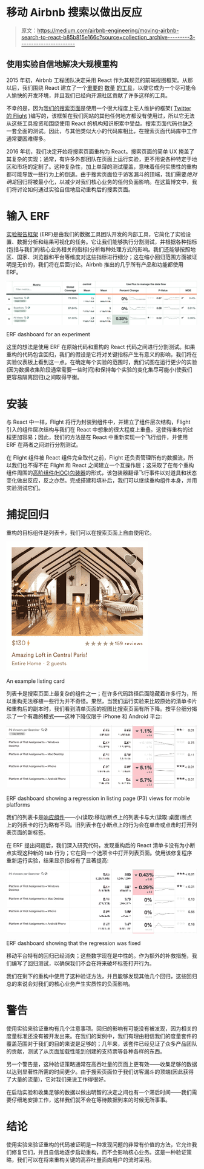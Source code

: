 # 移动 Airbnb 搜索以做出反应

> 原文：<https://medium.com/airbnb-engineering/moving-airbnb-search-to-react-b85b815e166c?source=collection_archive---------3----------------------->

## 使用实验自信地解决大规模重构

2015 年初，Airbnb 工程团队决定采用 React 作为其规范的前端视图框架。从那以后，我们围绕 React 建立了一个[重要的](https://github.com/airbnb/enzyme) [数量](https://github.com/airbnb/react-dates) [的工具](https://github.com/airbnb/react-with-styles)，以使它成为一个尽可能令人愉快的开发环境，并且我们已经向开源社区贡献了许多这样的工具。

不幸的是，因为[我们的搜索页面](https://www.airbnb.com/s/San-Francisco--CA)是使用一个很大程度上无人维护的框架( [Twitter 的 Flight](https://github.com/flightjs/flight) )编写的，该框架在我们网站的其他任何地方都没有使用过，所以它无法从这些工具投资和围绕使用 React 的机构知识积累中受益。搜索页面代码也缺乏一套全面的测试。因此，与其他类似大小的代码库相比，在搜索页面代码库中工作通常要困难得多。

2016 年初，我们决定开始将搜索页面重构为 React。搜索页面的简单 UX 掩盖了其复杂的实现；通常，有许多外部团队在页面上运行实验，更不用说各种特定于地区和市场的定制了。这种复杂性，加上单薄的测试覆盖，意味着任何实质性的重构都可能导致一些行为上的倒退。由于搜索页面位于访客漏斗的顶端，我们需要*绝对确定*回归将被最小化，以减少对我们核心业务的任何负面影响。在这篇博文中，我们将讨论如何通过实验自信地启动重构后的搜索页面。

# 输入 ERF

[实验报告框架](http://nerds.airbnb.com/experiment-reporting-framework/) (ERF)是由我们的数据工具团队开发的内部工具，它简化了实验设置、数据分析和结果可视化的任务。它让我们能够执行分割测试，并根据各种指标(包括与我们的核心业务相关的指标)分析每种处理方式的影响。我们还能够按照地区、国家、浏览器和平台等维度对这些指标进行细分；这在缩小回归范围方面被证明是无价的，我们将在后面讨论。Airbnb 推出的几乎所有产品和功能都使用 ERF。

![](img/346676c5beca8491b0f580e86c4f4d26.png)

ERF dashboard for an experiment

这里的想法是使用 ERF 在原始代码和重构的 React 代码之间进行分割测试。如果重构的代码包含回归，我们的假设是它将对关键指标产生有意义的影响，我们将在实验仪表板上看到这一点。在确定每个实验的范围时，我们试图在运行更少的实验(因为数据收集阶段通常需要一些时间)和保持每个实验的变化集尽可能小(使我们更容易隔离回归)之间取得平衡。

# 安装

与 React 中一样，Flight 将行为封装到组件中，并建立了组件层次结构，Flight 引入的组件层次结构与我们在 React 中想象的很大程度上重叠。这使得重构的过程更加容易；因此，我们的方法是在 React 中重新实现一个飞行组件，并使用 ERF 在两者之间进行分割测试。

在 Flight 组件被 React 组件完全取代之前，Flight 还负责管理所有的数据流，所以我们也不得不在 Flight 和 React 之间建立一个互操作层；这采取了在每个重构组件周围的[高阶组件(HOC)包装器](/@dan_abramov/mixins-are-dead-long-live-higher-order-components-94a0d2f9e750#.x8x9hlbdo)的形式，该包装器翻译飞行事件以对道具和状态变化做出反应，反之亦然。完成搭建和填补后，我们可以继续重构组件本身，并用实验测试它们。

# 捕捉回归

重构的目标组件是列表卡，我们可以在搜索页面上自由使用它。

![](img/c3c32b23696b6d49cd6ce72ee4e72c20.png)

An example listing card

列表卡是搜索页面上最复杂的组件之一；在许多代码路径后面隐藏着许多行为，所以重构无法移植一些行为并不奇怪。果然，当我们运行实验来比较原始的清单卡片和重构后的副本时，我们看到清单页面的视图比搜索页面有所下降。按平台细分揭示了一个有趣的模式——这种下降仅限于 iPhone 和 Android 平台:

![](img/80cb1f4b1663305f1c032ccf0e59227a.png)

ERF dashboard showing a regression in listing page (P3) views for mobile platforms

我们的列表卡是[响应组件](https://responsivewebdesign.com/podcast/airbnb/)——小(读取:移动)断点上的列表卡与大(读取:桌面)断点上的列表卡的行为略有不同。旧列表卡在小断点上的行为会在单击或点击时打开列表页面的新标签。

在 ERF 提出问题后，我们深入研究代码，发现重构后的 React 清单卡没有为小断点实现这种新的 tab 行为；它在同一个选项卡中打开列表页面。使用该修复程序重新运行实验，结果显示指标有了显著提高:

![](img/26c16191a79b6bfbb96a50f2b494606d.png)

ERF dashboard showing that the regression was fixed

移动平台特有的回归已经消失；这些数字现在是中性的。作为额外的补救措施，我们编写了回归测试，以确保我们不会在将来破坏标签打开行为。

我们在剩下的重构中使用了这种验证方法，并且能够发现其他几个回归，这些回归总的来说会对我们的核心业务产生实质性的负面影响。

# 警告

使用实验来验证重构有几个注意事项。回归的影响有可能没有被发现，因为相关的度量标准还没有被开发出来。在我们的案例中，我们有理由相信我们的度量套件的覆盖范围对于我们的目的来说是足够的；几年来，该套件已经见证了众多产品团队的贡献，测试了从页面加载性能到创建的支持票等各种各样的东西。

另一个警告是，这种验证策略通常在高吞吐量的页面上更有效——收集足够的数据以达到显著性所需的时间更少。由于搜索页面位于我们访客漏斗的顶端(因此获得了大量的流量)，它对我们来说工作得很好。

在启动实验和收集足够的数据以做出明智的决定之间也有一个滞后时间——我们需要仔细地安排工作，这样我们就不会在等待数据到来的时候无所事事。

# 结论

使用实验来验证重构的代码被证明是一种发现问题的非常有价值的方法，它允许我们修复它们，并且自信地逐步启动重构，而不会影响核心业务。这是一种验证策略，我们可以在将来重构关键的高吞吐量面向用户的流时采用。